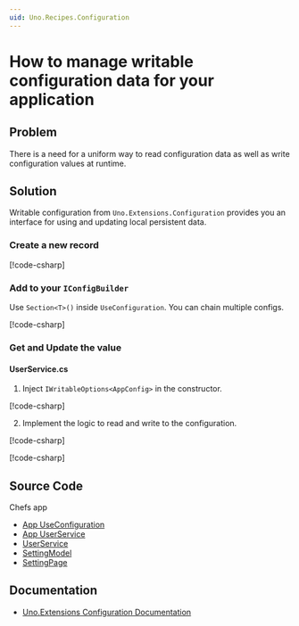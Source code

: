 ```yaml
---
uid: Uno.Recipes.Configuration
---
```


# How to manage writable configuration data for your application

## Problem

There is a need for a uniform way to read configuration data as well as write configuration values at runtime.

## Solution

Writable configuration from `Uno.Extensions.Configuration` provides you an interface for using and updating local persistent data.

### Create a new record

[!code-csharp[](../../Chefs/Business/Models/AppConfig.cs#L3-L9)]

### Add to your `IConfigBuilder`

Use `Section<T>()` inside `UseConfiguration`. You can chain multiple configs.

[!code-csharp[](../../Chefs/App.xaml.cs#L82-L88)]

### Get and Update the value

#### UserService.cs

1. Inject `IWritableOptions<AppConfig>` in the constructor.

[!code-csharp[](../../Chefs/Services/Users/UserService.cs#L7-L11)]

2. Implement the logic to read and write to the configuration.

[!code-csharp[](../../Chefs/Services/Users/UserService.cs#L19-L20)]

[!code-csharp[](../../Chefs/Services/Users/UserService.cs#L38-L49)]

## Source Code

Chefs app
- [App UseConfiguration](https://github.com/unoplatform/uno.chefs/blob/139edc9eab65b322e219efb7572583551c40ad32/Chefs/App.xaml.cs#L82-L88)
- [App UserService](https://github.com/unoplatform/uno.chefs/blob/139edc9eab65b322e219efb7572583551c40ad32/Chefs/App.xaml.cs#L155)
- [UserService](https://github.com/unoplatform/uno.chefs/blob/139edc9eab65b322e219efb7572583551c40ad32/Chefs/Services/Users/UserService.cs)
- [SettingModel](https://github.com/unoplatform/uno.chefs/blob/139edc9eab65b322e219efb7572583551c40ad32/Chefs/Presentation/SettingsModel.cs#L22-L34)
- [SettingPage](https://github.com/unoplatform/uno.chefs/blob/139edc9eab65b322e219efb7572583551c40ad32/Chefs/Views/SettingsPage.xaml#L120)

## Documentation

- [Uno.Extensions Configuration Documentation](xref:Uno.Extensions.Configuration.Overview)